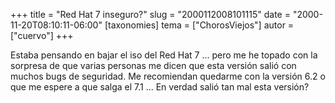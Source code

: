 +++
title = "Red Hat 7 inseguro?"
slug = "2000112008101115"
date = "2000-11-20T08:10:11-06:00"
[taxonomies]
tema = ["ChorosViejos"]
autor = ["cuervo"]
+++

Estaba pensando en bajar el iso del Red Hat 7 ... pero me he topado con
la sorpresa de que varias personas me dicen que esta versión salió con
muchos bugs de seguridad. Me recomiendan quedarme con la versión 6.2 o
que me espere a que salga el 7.1 ... En verdad salió tan mal esta
versión?

